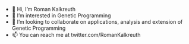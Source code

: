 - 👋 Hi, I’m Roman Kalkreuth
- 👀 I’m interested in Genetic Programming
- 💞️ I’m looking to collaborate on applications, analysis and extension of Genetic Programming 
- 📫 You can reach me at twitter.com/RomanKalkreuth

